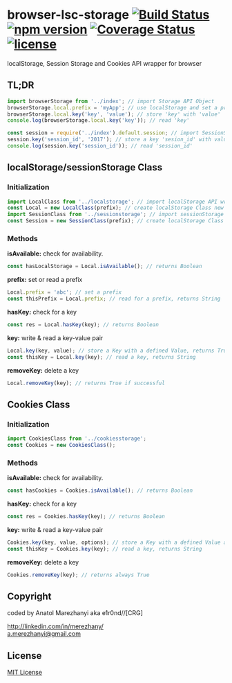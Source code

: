 # browser-lsc-storage [![Build Status](https://travis-ci.org/e1r0nd/browser-lsc-storage.svg?branch=master)](https://travis-ci.org/e1r0nd/browser-lsc-storage) [![npm version](https://badge.fury.io/js/browser-lsc-storage.svg)](https://badge.fury.io/js/browser-lsc-storage) [![Coverage Status](https://coveralls.io/repos/github/e1r0nd/browser-lsc-storage/badge.svg?branch=master)](https://coveralls.io/github/e1r0nd/browser-lsc-storage?branch=master) [![license](https://img.shields.io/badge/license-MIT-green.svg)](LICENSE)
localStorage, Session Storage and Cookies API wrapper for browser

## TL;DR
```javascript
import browserStorage from '../index'; // import Storage API Object
browserStorage.local.prefix = 'myApp'; // use localStorage and set a prefix
browserStorage.local.key('key', 'value'); // store 'key' with 'value'
console.log(browserStorage.local.key('key')); // read 'key'

const session = require('../index').default.session; // import SessionStorage API wrapper
session.key('session_id', '2017'); // store a key 'sesion_id' with value '2017'
console.log(session.key('session_id')); // read 'session_id'
```

## localStorage/sessionStorage Class
### Initialization
```javascript
import LocalClass from '../localstorage'; // import localStorage API wrapper
const Local = new LocalClass(prefix); // create localStorage Class new instance
import SessionClass from '../sessionstorage'; // import sessionStorage API wrapper
const Session = new SessionClass(prefix); // create localStorage Class new instance
```

### Methods
**isAvailable:** check for availability.
```javascript
const hasLocalStorage = Local.isAvailable(); // returns Boolean
```

**prefix:** set or read a prefix
```javascript
Local.prefix = 'abc'; // set a prefix
const thisPrefix = Local.prefix; // read for a prefix, returns String
```

**hasKey:** check for a key
```javascript
const res = Local.hasKey(key); // returns Boolean
```

**key:** write & read a key-value pair
```javascript
Local.key(key, value); // store a Key with a defined Value, returns True if successful
const thisKey = Local.key(key); // read a key, returns String
```

**removeKey:** delete a key
```javascript
Local.removeKey(key); // returns True if successful
```
## Cookies Class
### Initialization
```javascript
import CookiesClass from '../cookiesstorage';
const Cookies = new CookiesClass();
```

### Methods
**isAvailable:** check for availability.
```javascript
const hasCookies = Cookies.isAvailable(); // returns Boolean
```

**hasKey:** check for a key
```javascript
const res = Cookies.hasKey(key); // returns Boolean
```

**key:** write & read a key-value pair
```javascript
Cookies.key(key, value, options); // store a Key with a defined Value and {Options}, returns True if successful
const thisKey = Cookies.key(key); // read a key, returns String
```

**removeKey:** delete a key
```javascript
Cookies.removeKey(key); // returns always True
```

## Copyright
coded by Anatol Marezhanyi aka e1r0nd//[CRG]

http://linkedin.com/in/merezhany/<br>
a.merezhanyi@gmail.com

## License
[MIT License](LICENSE.md) 
